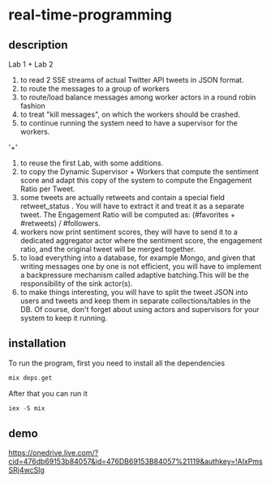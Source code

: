 # real-time-programming
## description
Lab 1 + Lab 2
1. to read 2 SSE streams of actual Twitter API tweets in JSON format.
2. to route the messages to a group of workers
4. to route/load balance messages among worker actors in a round robin fashion
5. to treat "kill messages", on which the workers should be crashed.
6. to continue running the system need to have a supervisor for the workers.

'+'

1. to reuse the first Lab, with some additions.
2. to copy the Dynamic Supervisor + Workers that compute the sentiment score and adapt this copy of the system to compute the Engagement Ratio per Tweet.
3. some tweets are actually retweets and contain a special field retweet_status​ . You will have to extract it and treat it as a separate tweet. The Engagement Ratio will be computed as: (#favorites + #retweets) / #followers.
4. workers now print sentiment scores, they will have to send it to a dedicated aggregator actor where the sentiment score, the engagement ratio, and the original tweet will be merged together. 
5. to load everything into a database, for example Mongo, and given that writing messages one by one is not efficient, you will have to implement a backpressure mechanism called adaptive batching.This will be the responsibility of the sink actor(s).
6. to make things interesting, you will have to split the tweet JSON into users and tweets and keep them in separate collections/tables in the DB.
Of course, don't forget about using actors and supervisors for your system to keep it running.

## installation
To run the program, first you need to install all the dependencies
```elixir  
mix deps.get
```
After that you can run it 
```elixir 
iex -S mix
```
## demo
https://onedrive.live.com/?cid=476db69153b84057&id=476DB69153B84057%21119&authkey=!AIxPmsSRj4wcSIg
